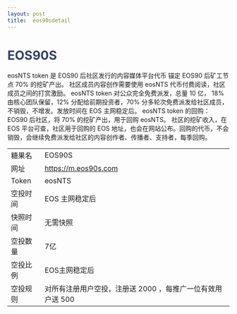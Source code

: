 ```yaml
---
layout: post
title:  eos90sdetail
---
```



<h1 style="color: #2F416A">EOS90S</h1>
<p>
eosNTS token 是 EOS90 后社区发行的内容媒体平台代币 锚定 EOS90 后矿工节点 70% 的挖矿产出。
社区成员内容创作需要使用 eosNTS 代币付费阅读，社区成员之间的打赏激励。
eosNTS token 对公众完全免费派发，总量 10 亿， 18% 由核心团队保留，12% 分配给前期投资者，70% 分多轮次免费派发给社区成员，不销毁，不增发。发放时间在 EOS 主网稳定后。
eosNTS token 的回购：EOS90 后社区，将 70% 的挖矿产出，用于回购 eosNTS。
社区的挖矿收入，在 EOS 平台可查，社区用于回购的 EOS 地址，也会在网站公布。回购的代币，不会销毁，会继续免费派发给社区的内容创作者、传播者、支持者，每季回购。</p>


<table class="center">
  <tbody>
    <tr>
        <td class="tablehalf">糖果名</td>
        <td class="tablehalf">EOS90S</td>
    </tr>
    <tr>
        <td>网址</td>
        <td><a href="https://m.eos90s.com" target="_blank">https://m.eos90s.com</a></td>
    </tr>
    <tr>
        <td>Token</td>
        <td>eosNTS</td>
    </tr>
    <tr>
        <td>空投时间</td>
        <td>EOS 主网稳定后</td>
    </tr>
    <tr>
        <td>快照时间</td>
        <td>无需快照</td>
    </tr>
    <tr>
        <td>空投数量</td>
        <td>7亿</td>
    </tr>
    <tr>
        <td>空投比例</td>
        <td>EOS主网稳定后</td>
    </tr>
    <tr>
        <td>空投规则</td>
        <td>
       对所有注册用户空投，注册送 2000 ，每推广一位有效用户送 500
        </td>
    </tr>
  </tbody>
</table>